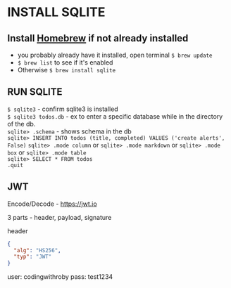 # INSTALL SQLITE
## Install [Homebrew](https://brew.sh) if not already installed
* you probably already have it installed, open terminal `$ brew update`
* `$ brew list` to see if it's enabled
* Otherwise `$ brew install sqlite`

## RUN SQLITE
`$ sqlite3` - confirm sqlite3 is installed  
`$ sqlite3 todos.db` - ex to enter a specific database while in the directory of the db.  
`sqlite> .schema` - shows schema in the db  
`sqlite> INSERT INTO todos (title, completed) VALUES ('create alerts', False)`
`sqlite> .mode column` or `sqlite> .mode markdown` or `sqlite> .mode box` or `sqlite> .mode table`  
`sqlite> SELECT * FROM todos`  
`.quit`  

## JWT
Encode/Decode - https://jwt.io

3 parts - header, payload, signature

header
```json
{
  "alg": "HS256",
  "typ": "JWT"
}
```

user: codingwithroby
pass: test1234